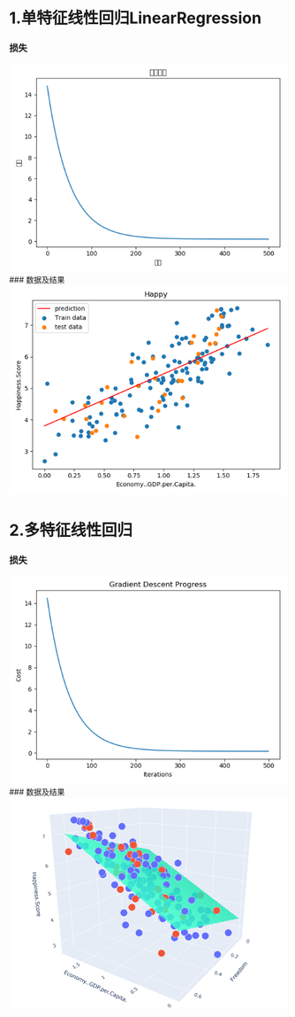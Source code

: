# 1.单特征线性回归LinearRegression
### 损失
<div align=center>
<img src="https://github.com/zxuu/ML/blob/main/images/loss.png"/>
</div>
### 数据及结果
<div align=center>
<img src="https://github.com/zxuu/ML/blob/main/images/result.png"/>
</div>

# 2.多特征线性回归
### 损失
<div align=center>
<img src="https://github.com/zxuu/ML/blob/main/images/mulLoss.png"/>
</div>
### 数据及结果
<div align=center>
<img src="https://github.com/zxuu/ML/blob/main/images/mulResult.png"/>
</div>
